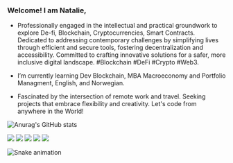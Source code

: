 ### Welcome! I am Natalie,

-  Professionally engaged in the intellectual and practical groundwork to explore De-fi, Blockchain, Cryptocurrencies, Smart Contracts. Dedicated to addressing contemporary challenges by simplifying lives through efficient and secure tools, fostering decentralization and accessibility. Committed to crafting innovative solutions for a safer, more inclusive digital landscape. #Blockchain #DeFi #Crypto #Web3.
-   I’m currently learning Dev Blockchain, MBA Macroeconomy and Portfolio Managment, English, and Norwegian.

-  Fascinated by the intersection of remote work and travel. Seeking projects that embrace flexibility and creativity. Let's code from anywhere in the World!

 
  
![Anurag's GitHub stats](https://github-readme-stats.vercel.app/api?username=Natalie77&theme=radical&show_icons=true)

<div>
 <a href="https://www.linkedin.com/in/nataliegomes07" target="_blank"><img src="https://img.shields.io/badge/-LinkedIn-%230077B5?style=for-the-badge&logo=linkedin&logoColor=white" target="_blank"></a> <a href="https://www.youtube.com/channel/UCf9WTYtHX1V0G4_zSGfpLNg" target="_blank"><img src="https://img.shields.io/badge/YouTube-FF0000?style=for-the-badge&logo=youtube&logoColor=white" target="_blank"></a>  
  <a href="https://discord.gg/natalie_09461" target="_blank"><img src="https://img.shields.io/badge/Discord-7289DA?style=for-the-badge&logo=discord&logoColor=white" target="_blank"></a>
<a href="https://instagram.com/natalierivierii" target="_blank"><img src="https://img.shields.io/badge/-Instagram-%23E4405F?style=for-the-badge&logo=instagram&logoColor=white" target="_blank"></a>
 <a href = "mailto:natalierivieri@gmail.com"><img src="https://img.shields.io/badge/-Gmail-%23333?style=for-the-badge&logo=gmail&logoColor=white" target="_blank"></a>
<div/> 

![Snake animation](https://github.com/NatalieGomes77/NatalieGomes77/blob/output/github-contribution-grid-snake.svg)
